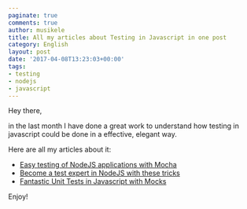 ```yaml
---
paginate: true
comments: true
author: musikele
title: All my articles about Testing in Javascript in one post
category: English
layout: post
date: '2017-04-08T13:23:03+00:00'
tags:
- testing
- nodejs
- javascript
---
```



Hey there,

in the last month I have done a great work to understand how testing in javascript could be done in a effective, elegant way.

Here are all my articles about it:
* <a href="https://michelenasti.com/2017/03/23/node-js-testing-easy-with-mocha.html">Easy testing of NodeJS applications with Mocha</a>
* <a href="https://michelenasti.com/2017/03/27/become-a-test-expert-in-nodejs-with-these-tricks.html">Become a test expert in NodeJS with these tricks</a>
* <a href="https://michelenasti.com/2017/04/07/fantastic-unit-tests-in-javascript-with-mocks.html">Fantastic Unit Tests in Javascript with Mocks</a>

Enjoy!